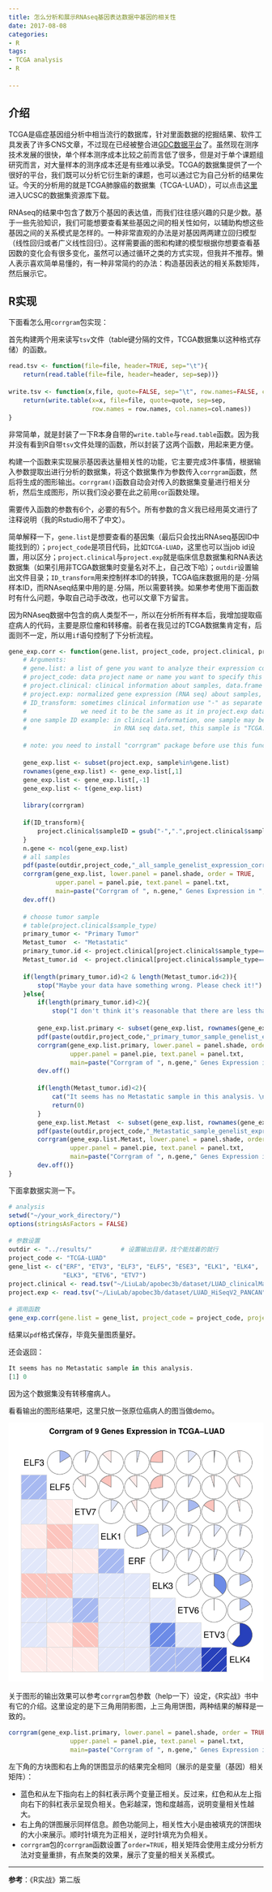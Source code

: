 ```yaml
---
title: 怎么分析和展示RNAseq基因表达数据中基因的相关性
date: 2017-08-08
categories: 
- R
tags: 
- TCGA analysis
- R

---
```



## 介绍

TCGA是癌症基因组分析中相当流行的数据库，针对里面数据的挖掘结果、软件工具发表了许多CNS文章，不过现在已经被整合进[GDC数据平台](https://portal.gdc.cancer.gov/)了。虽然现在测序技术发展的很快，单个样本测序成本比较之前而言低了很多，但是对于单个课题组研究而言，对大量样本的测序成本还是有些难以承受。TCGA的数据集提供了一个很好的平台，我们既可以分析它衍生新的课题，也可以通过它为自己分析的结果佐证。今天的分析用的就是TCGA肺腺癌的数据集（TCGA-LUAD），可以点击[这里](https://xenabrowser.net/datapages/?cohort=TCGA%20Lung%20Adenocarcinoma%20(LUAD))进入UCSC的数据集资源库下载。

<!-- more -->

RNAseq的结果中包含了数万个基因的表达值，而我们往往感兴趣的只是少数。基于一些先验知识，我们可能想要查看某些基因之间的相关性如何，以辅助构想这些基因之间的关系模式是怎样的。一种非常直观的办法是对基因两两建立回归模型（线性回归或者广义线性回归）。这样需要画的图和构建的模型根据你想要查看基因数的变化会有很多变化，虽然可以通过循环之类的方式实现，但我并不推荐。懒人表示喜欢简单易懂的，有一种非常简约的办法：构造基因表达的相关系数矩阵，然后展示它。



## R实现

下面看怎么用`corrgram`包实现：

首先构建两个用来读写`tsv`文件（table键分隔的文件，TCGA数据集以这种格式存储）的函数。

```R
read.tsv <- function(file=file, header=TRUE, sep="\t"){ 
    return(read.table(file=file, header=header, sep=sep))}

write.tsv <- function(x,file, quote=FALSE, sep="\t", row.names=FALSE, col.names=TRUE){
    return(write.table(x=x, file=file, quote=quote, sep=sep,
                       row.names = row.names, col.names=col.names))
}
```

非常简单，就是封装了一下R本身自带的`write.table`与`read.table`函数。因为我并没有看到R自带`tsv`文件处理的函数，所以封装了这两个函数，用起来更方便。

构建一个函数来实现展示基因表达量相关性的功能，它主要完成3件事情，根据输入参数提取出进行分析的数据集，将这个数据集作为参数传入`corrgram`函数，然后将生成的图形输出。`corrgram()`函数自动会对传入的数据集变量进行相关分析，然后生成图形，所以我们没必要在此之前用`cor`函数处理。

需要传入函数的参数有6个，必要的有5个。所有参数的含义我已经用英文进行了注释说明（我的Rstudio用不了中文）。

简单解释一下，`gene.list`是想要查看的基因集（最后只会找出RNAseq基因ID中能找到的）；`project_code`是项目代码，比如`TCGA-LUAD`，这里也可以当job id设置，用以区分；`project.clinical`与`project.exp`就是临床信息数据集和RNA表达数据集（如果引用非TCGA数据集时变量名对不上，自己改下哈）；`outdir`设置输出文件目录；`ID_transform`用来控制样本ID的转换，TCGA临床数据用的是`-`分隔样本ID，而RNAseq结果中用的是`.`分隔，所以需要转换。如果参考使用下面函数时有什么问题，争取自己动手改改，也可以文章下方留言。

因为RNAseq数据中包含的病人类型不一，所以在分析所有样本后，我增加提取癌症病人的代码，主要是原位瘤和转移瘤。前者在我见过的TCGA数据集肯定有，后面则不一定，所以用`if`语句控制了下分析流程。

```R
gene_exp.corr <- function(gene.list, project_code, project.clinical, project.exp, outdir, ID_transform=TRUE){
    # Arguments:
    # gene.list: a list of gene you want to analyze their expression correlation
    # project_code: data project name or name you want to specify this analysis
    # project.clinical: clinical information about samples, data.frame format
    # project.exp: normalized gene expression (RNA seq) about samples, data.frame format
    # ID_transform: sometimes clinical information use "-" as separate symbol for sample ID,
    #               we need it to be the same as it in project.exp data
    # one sample ID example: in clinical information, one sample may be marked by "TCGA-3N-A9WB-06",
    #                        in RNA seq data.set, this sample is "TCGA.3N.A9WB.06". If it is not, set ID_transform=FALSE. 
    
    # note: you need to install "corrgram" package before use this function
    
    gene_exp.list <- subset(project.exp, sample%in%gene.list)
    rownames(gene_exp.list) <- gene_exp.list[,1]
    gene_exp.list <- gene_exp.list[,-1]
    gene_exp.list <- t(gene_exp.list)
  
    library(corrgram)
  
    if(ID_transform){
        project.clinical$sampleID = gsub("-",".",project.clinical$sampleID, fixed = TRUE)
    }
    n.gene <- ncol(gene_exp.list)
    # all samples
    pdf(paste(outdir,project_code,"_all_sample_genelist_expression_corrgram.pdf", sep=""))
    corrgram(gene_exp.list, lower.panel = panel.shade, order = TRUE,
             upper.panel = panel.pie, text.panel = panel.txt,
             main=paste("Corrgram of ", n.gene," Genes Expression in ", project_code, sep = ""))
    dev.off()
    
    # choose tumor sample
    # table(project.clinical$sample_type)
    primary_tumor <- "Primary Tumor"
    Metast_tumor  <- "Metastatic"
    primary_tumor.id <- project.clinical[project.clinical$sample_type==primary_tumor,]$sampleID
    Metast_tumor.id  <- project.clinical[project.clinical$sample_type==Metast_tumor,]$sampleID
    
    if(length(primary_tumor.id)<2 & length(Metast_tumor.id<2)){
        stop("Maybe your data have something wrong. Please check it!")
    }else{
        if(length(primary_tumor.id)<2){
            stop("I don't think it's reasonable that there are less than 2 primary tumor samples.")}
        
        gene_exp.list.primary <- subset(gene_exp.list, rownames(gene_exp.list)%in%primary_tumor.id)
        pdf(paste(outdir,project_code,"_primary_tumor_sample_genelist_expression_corrgram.pdf", sep=""))
        corrgram(gene_exp.list.primary, lower.panel = panel.shade, order = TRUE,
                 upper.panel = panel.pie, text.panel = panel.txt,
                 main=paste("Corrgram of ", n.gene," Genes Expression in ", project_code, sep = ""))
        dev.off()
        
        if(length(Metast_tumor.id)<2){
            cat("It seems has no Metastatic sample in this analysis. \n")
            return(0)
        }
        gene_exp.list.Metast  <- subset(gene_exp.list, rownames(gene_exp.list)%in%Metast_tumor.id)
        pdf(paste(outdir,project_code,"_Metastatic_sample_genelist_expression_corrgram.pdf", sep=""))
        corrgram(gene_exp.list.Metast, lower.panel = panel.shade, order = TRUE,
                 upper.panel = panel.pie, text.panel = panel.txt,
                 main=paste("Corrgram of ", n.gene," Genes Expression in ", project_code, sep = ""))
        dev.off()}
}

```

下面拿数据实测一下。

```R
# analysis
setwd("~/your_work_directory/")
options(stringsAsFactors = FALSE)

# 参数设置
outdir <- "../results/"        # 设置输出目录，找个能找着的就行
project_code <- "TCGA-LUAD"
gene_list <- c("ERF", "ETV3", "ELF3", "ELF5", "ESE3", "ELK1", "ELK4",
               "ELK3", "ETV6", "ETV7")
project.clinical <- read.tsv("~/LiuLab/apobec3b/dataset/LUAD_clinicalMatrix")
project.exp <- read.tsv("~/LiuLab/apobec3b/dataset/LUAD_HiSeqV2_PANCAN")

# 调用函数
gene_exp.corr(gene.list = gene_list, project_code = project_code, project.clinical = project.clinical, project.exp = project.exp, outdir)
```

结果以`pdf`格式保存，毕竟矢量图质量好。

还会返回：

```R
It seems has no Metastatic sample in this analysis. 
[1] 0
```

因为这个数据集没有转移瘤病人。

看看输出的图形结果吧，这里只放一张原位癌病人的图当做demo。

![](/images/demo_corrgram.png)

关于图形的输出效果可以参考`corrgram`包参数（help一下）设定，《R实战》书中有它的介绍。这里设定的是下三角用阴影图，上三角用饼图，两种结果的解释是一致的。

```R
corrgram(gene_exp.list.primary, lower.panel = panel.shade, order = TRUE,
                 upper.panel = panel.pie, text.panel = panel.txt,
                 main=paste("Corrgram of ", n.gene," Genes Expression in ", project_code, sep = ""))
```

左下角的方块图和右上角的饼图显示的结果完全相同（展示的是变量（基因）相关矩阵）：

- 蓝色和从左下指向右上的斜杠表示两个变量正相关。反过来，红色和从左上指向右下的斜杠表示呈现负相关。色彩越深，饱和度越高，说明变量相关性越大。
- 右上角的饼图展示同样信息。颜色功能同上，相关性大小是由被填充的饼图块的大小来展示。顺时针填充为正相关，逆时针填充为负相关。
- `corrgram`包的`corrgram`函数设置了`order=TRUE`，相关矩阵会使用主成分分析方法对变量重排，有点聚类的效果，展示了变量的相关关系模式。


--------------------------------

**参考**：《R实战》第二版
